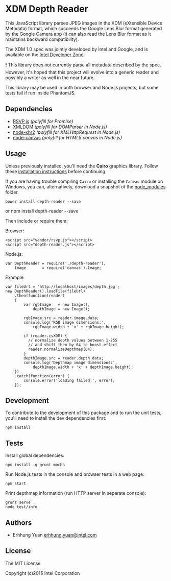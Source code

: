 XDM Depth Reader
================

This JavaScript library parses JPEG images in the XDM (eXtensible Device Metadata)
format, which succeeds the Google Lens Blur format generated by the Google Camera
app (it can also read the Lens Blur format as it maintains backward compatibility).

The XDM 1.0 spec was jointly developed by Intel and Google, and is available on the
[Intel Developer Zone](https://software.intel.com/en-us/articles/the-extensible-device-metadata-xdm-specification-version-10).

:exclamation: This library does not currently parse all metadata described by the
spec. However, it's hoped that this project will evolve into a generic reader and
possibly a writer as well in the near future.

This library may be used in both browser and Node.js projects, but some tests fail
if run inside PhantomJS.

## Dependencies

 - [RSVP.js](https://github.com/tildeio/rsvp.js) *(polyfill for Promise)*
 - [XMLDOM](https://github.com/jindw/xmldom) *(polyfill for DOMParser in Node.js)*
 - [node-xhr2](https://github.com/pwnall/node-xhr2) *(polyfill for XMLHttpRequest in Node.js)*
 - [node-canvas](https://github.com/Automattic/node-canvas) *(polyfill for HTML5 canvas in Node.js)*

## Usage

Unless previously installed, you'll need the **Cairo** graphics library.
Follow these [installation instructions](https://github.com/LearnBoost/node-canvas/wiki/_pages)
before continuing.

If you are having trouble compiling `Cairo` or installing the `Canvas`
module on Windows, you can, alternatively, download a snapshot of the
[node_modules](http://storage.realsense.photo/projects/depth-reader-js/node_modules_windows.zip)
folder.

    bower install depth-reader --save
or
    npm install depth-reader --save

Then include or require them:

Browser:

    <script src="vendor/rsvp.js"></script>
    <script src="depth-reader.js"></script>

Node.js:

    var DepthReader = require('./depth-reader'),
        Image       = require('canvas').Image;

Example:

    var fileUrl = 'http://localhost/images/depth.jpg';
    new DepthReader().loadFile(fileUrl)
        .then(function(reader)
        {
            var rgbImage   = new Image(),
                depthImage = new Image();

            rgbImage.src = reader.image.data;
            console.log('RGB image dimensions:',
                rgbImage.width + 'x' + rgbImage.height);

            if (reader.isXDM) {
              // normalize depth values between 1-255
              // and shift them by 64 to boost effect
              reader.normalizeDepthmap(64);
            }
            depthImage.src = reader.depth.data;
            console.log('Depthmap image dimensions:',
                depthImage.width + 'x' + depthImage.height);
        })
        .catch(function(error) {
            console.error('loading failed:', error);
        });

## Development

To contribute to the development of this package and to run the unit tests,
you'll need to install the dev dependencies first:

    npm install

## Tests

Install global dependencies:

    npm install -g grunt mocha

Run Node.js tests in the console and browser tests in a web page:

    npm start

Print depthmap information (run HTTP server in separate console):

    grunt serve
    node test/info

## Authors

  - Erhhung Yuan <erhhung.yuan@intel.com>

## License

The MIT License

Copyright (c)2015 Intel Corporation
